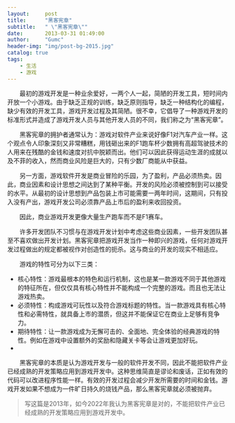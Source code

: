 ```yaml
---
layout:     post
title:      "黑客宪章"
subtitle:   " \"黑客宪章\""
date:       2013-03-31 01:49:00
author:     "Gumc"
header-img: "img/post-bg-2015.jpg"
catalog: true
tags:
    - 生活
    - 游戏
---
```


&emsp;&emsp;最初的游戏开发是一种业余爱好，一两个人一起，简陋的开发工具，短时间内开放一个小游戏。由于缺乏正规的训练，缺乏原则指导，缺乏一种结构化的编程，缺少有效的开发工具，游戏开发过程及其简陋。很不幸，它倡导了一种游戏开发的标准形式并造成了游戏开发人员与其他开发人员的不同，我们称之为“黑客宪章”。

&emsp;&emsp;黑客宪章的拥护者通常认为：游戏对软件产业来说好像F1对汽车产业一样。这个观点令人印象深刻又非常糟糕，用钱砸出来的F1跑车杯少数拥有高超驾驶技术的人用来在残酷的金钱和速度对抗中脱颖而出。他们可以因此获得运动生涯的成就以及不菲的收入，然而商业风险是巨大的，只有少数厂商能从中获益。

&emsp;&emsp;另一方面，游戏软件开发是商业冒险的乐园，为了盈利，产品必须热卖。因此，商业因素和设计思想之间达到了某种平衡。开发的风险必须被控制到可以接受的水平。从最初的设计思想到产品包装上市可能需要一两年时间，这期间，只有投入没有产出，游戏开发公司必须靠产品上市后的盈利来收回投资。

&emsp;&emsp;因此，商业游戏开发更像大量生产跑车而不是F1赛车。

&emsp;&emsp;许多开发团队不习惯与在游戏开发计划中考虑这些商业因素，一些开发团队甚至不喜欢做出开发计划。黑客宪章把游戏开发当作一种即兴的游戏，任何对游戏开发过程做出的规定都被视作对创造性的扼杀。这与商业的开发的现实不相适应。

&emsp;&emsp;游戏的特性可分为以下三类：

- 核心特性：游戏最根本的特色和运行机制，这也是某一款游戏不同于其他游戏的特征所在，但仅仅具有核心特性并不能构成一个完整的游戏。而且也无法让游戏热卖。
- 必须特性：构成游戏可玩性以及符合游戏标题的特性。当一款游戏具有核心特性和必需特性，就具备上市的潜质，但这并不能保证它在商业上足够有竞争力。
- 期待特性：让一款游戏成为无懈可击的、全面地、完全体验的经典游戏的特性。例如在游戏中设置额外的奖励和隐藏关卡等会让游戏更加好玩。
- 
&emsp;&emsp;黑客宪章的本质是认为游戏开发与一般的软件开发不同，因此不能把软件产业已经成熟的开发策略应用到游戏开发中。这种思维简直是谬论和废话，正如有效的代码可以改进程序性能一样。有效的开发过程会减少开发所需要的时间和金钱。游戏开发如果不想成为一件旷日持久的烧钱产品，那么黑客宪章就必须被抛弃。

> 写这篇是2013年，如今2022年我认为黑客宪章是对的，不能把软件产业已经成熟的开发策略应用到游戏开发中。